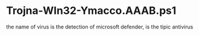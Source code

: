 # Trojna-WIn32-Ymacco.AAAB.ps1
the name of virus is the detection of microsoft defender, is the tipic antivirus
